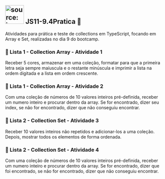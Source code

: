 ## <img src="https://i.imgur.com/izFuHID.png" title="source: imgur.com" width="60px"/> JS11-9.4Pratica 📖
Atividades para prática e teste de collections em TypeScript, focando em Array e Set, realizadas no dia 9 do bootcamp.

### 📝 Lista 1 - Collection Array  - Atividade 1
Receber 5 cores, armazenar em uma coleção, formatar para que a primeira letra seja sempre maíuscula e o restante minúscula e imprimir a lista na ordem digitada e a lista em ordem crescente.

### 📝 Lista 1 - Collection Array  - Atividade 2
Com uma coleção de números de 10 valores inteiros pré-definida, receber um numero inteiro e procurar dentro da array. Se for encontrado, dizer seu index, se não for encontrado, dizer que não conseguiu encontrar. 

### 📝 Lista 2 - Collection Set  - Atividade 3
Receber 10 valores inteiros não repetidos e adicionar-los a uma coleção. Depois, mostrar todos os elementos de forma ordenada.

### 📝 Lista 2 - Collection Set  - Atividade 4
Com uma coleção de números de 10 valores inteiros pré-definida, receber um numero inteiro e procurar dentro da array. Se for encontrado, dizer que foi encontrado, se não for encontrado, dizer que não conseguiu encontrar.